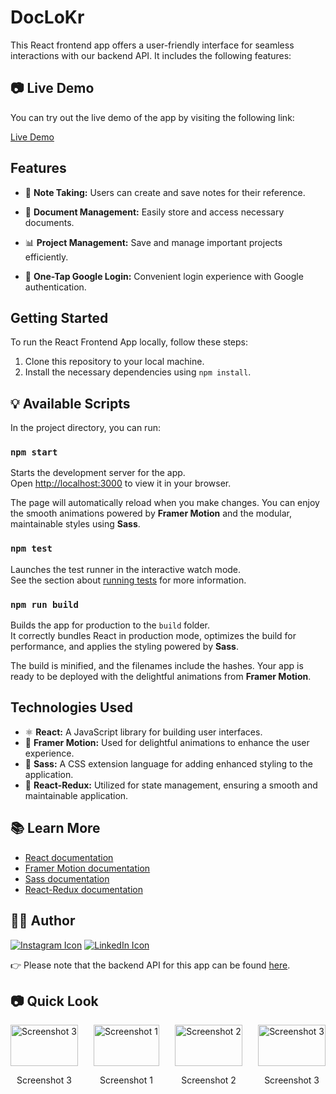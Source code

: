 # DocLoKr  

This React frontend app offers a user-friendly interface for seamless interactions with our backend API. It includes the following features:

## 📷 Live Demo

You can try out the live demo of the app by visiting the following link:

[Live Demo](https://doclockr.netlify.app/)


## Features

- 📝 **Note Taking:** Users can create and save notes for their reference.

- 📂 **Document Management:** Easily store and access necessary documents.

- 📊 **Project Management:** Save and manage important projects efficiently.

- 🔑 **One-Tap Google Login:** Convenient login experience with Google authentication.



## Getting Started

To run the React Frontend App locally, follow these steps:

1. Clone this repository to your local machine.
2. Install the necessary dependencies using `npm install`.

## 💡 Available Scripts

In the project directory, you can run:

### `npm start`

Starts the development server for the app.\
Open [http://localhost:3000](http://localhost:3000) to view it in your browser.

The page will automatically reload when you make changes. You can enjoy the smooth animations powered by **Framer Motion** and the modular, maintainable styles using **Sass**.

### `npm test`

Launches the test runner in the interactive watch mode.\
See the section about [running tests](https://facebook.github.io/create-react-app/docs/running-tests) for more information.

### `npm run build`

Builds the app for production to the `build` folder.\
It correctly bundles React in production mode, optimizes the build for performance, and applies the styling powered by **Sass**.

The build is minified, and the filenames include the hashes. Your app is ready to be deployed with the delightful animations from **Framer Motion**.

## Technologies Used

- ⚛️ **React:** A JavaScript library for building user interfaces.
- 🌟 **Framer Motion:** Used for delightful animations to enhance the user experience.
- 🎨 **Sass:** A CSS extension language for adding enhanced styling to the application.
- 🔄 **React-Redux:** Utilized for state management, ensuring a smooth and maintainable application.

## 📚 Learn More

- [React documentation](https://reactjs.org/)
- [Framer Motion documentation](https://www.framer.com/motion/)
- [Sass documentation](https://sass-lang.com/)
- [React-Redux documentation](https://react-redux.js.org/)

## 👨‍💻 Author

[![Instagram Icon](https://img.icons8.com/color/96/000000/instagram-new.png)](https://www.instagram.com/ifeelpankaj) 
 [![LinkedIn Icon](https://img.icons8.com/color/96/000000/linkedin.png)](https://www.linkedin.com/in/ifeelpankaj) 

👉 Please note that the backend API for this app can be found [here](https://github.com/Myself-Pankaj/DocLocKr-Backend).

## 📷 Quick Look

<div style="display: flex; justify-content: space-between;">
  
  <div>
  <img src="https://res.cloudinary.com/attar-shop/image/upload/v1693763270/MyFolder/2_ovaiut.png" alt="Screenshot 3" width="100%">
    <p align="center">Screenshot 3</p>
  </div>
  
  <div>
    <img src="https://res.cloudinary.com/attar-shop/image/upload/v1693763279/MyFolder/5_ikux8u.png" alt="Screenshot 1" width="100%">
    <p align="center">Screenshot 1</p>
  </div>
  
  <div>
    <img src="https://res.cloudinary.com/attar-shop/image/upload/v1693763276/MyFolder/4_kb7pey.png" alt="Screenshot 2" width="100%">
    <p align="center">Screenshot 2</p>
  </div>
  
  <div>
    <img src="https://res.cloudinary.com/attar-shop/image/upload/v1693763273/MyFolder/3_rol1r1.png" alt="Screenshot 3" width="100%">
    <p align="center">Screenshot 3</p>
  </div>
  
</div>
